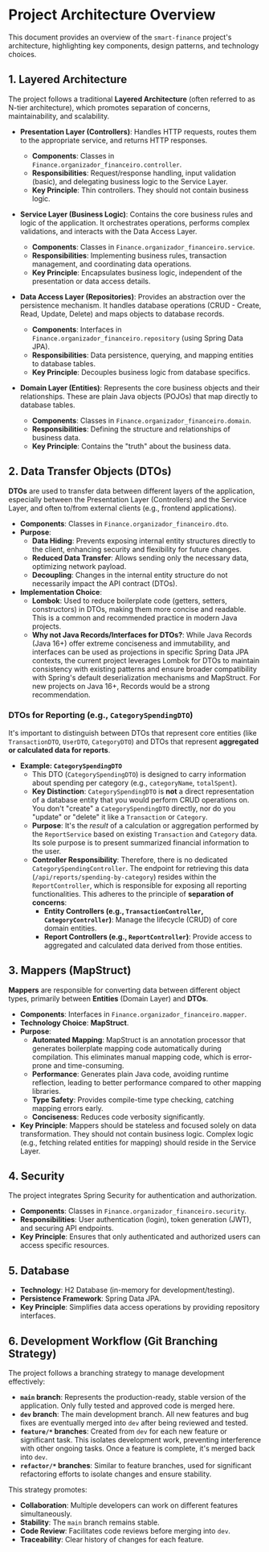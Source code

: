 # Project Architecture Overview

This document provides an overview of the `smart-finance` project's architecture, highlighting key components, design patterns, and technology choices.

## 1. Layered Architecture

The project follows a traditional **Layered Architecture** (often referred to as N-tier architecture), which promotes separation of concerns, maintainability, and scalability.

*   **Presentation Layer (Controllers)**: Handles HTTP requests, routes them to the appropriate service, and returns HTTP responses.
    *   **Components**: Classes in `Finance.organizador_financeiro.controller`.
    *   **Responsibilities**: Request/response handling, input validation (basic), and delegating business logic to the Service Layer.
    *   **Key Principle**: Thin controllers. They should not contain business logic.

*   **Service Layer (Business Logic)**: Contains the core business rules and logic of the application. It orchestrates operations, performs complex validations, and interacts with the Data Access Layer.
    *   **Components**: Classes in `Finance.organizador_financeiro.service`.
    *   **Responsibilities**: Implementing business rules, transaction management, and coordinating data operations.
    *   **Key Principle**: Encapsulates business logic, independent of the presentation or data access details.

*   **Data Access Layer (Repositories)**: Provides an abstraction over the persistence mechanism. It handles database operations (CRUD - Create, Read, Update, Delete) and maps objects to database records.
    *   **Components**: Interfaces in `Finance.organizador_financeiro.repository` (using Spring Data JPA).
    *   **Responsibilities**: Data persistence, querying, and mapping entities to database tables.
    *   **Key Principle**: Decouples business logic from database specifics.

*   **Domain Layer (Entities)**: Represents the core business objects and their relationships. These are plain Java objects (POJOs) that map directly to database tables.
    *   **Components**: Classes in `Finance.organizador_financeiro.domain`.
    *   **Responsibilities**: Defining the structure and relationships of business data.
    *   **Key Principle**: Contains the "truth" about the business data.

## 2. Data Transfer Objects (DTOs)

**DTOs** are used to transfer data between different layers of the application, especially between the Presentation Layer (Controllers) and the Service Layer, and often to/from external clients (e.g., frontend applications).

*   **Components**: Classes in `Finance.organizador_financeiro.dto`.
*   **Purpose**:
    *   **Data Hiding**: Prevents exposing internal entity structures directly to the client, enhancing security and flexibility for future changes.
    *   **Reduced Data Transfer**: Allows sending only the necessary data, optimizing network payload.
    *   **Decoupling**: Changes in the internal entity structure do not necessarily impact the API contract (DTOs).
*   **Implementation Choice**:
    *   **Lombok**: Used to reduce boilerplate code (getters, setters, constructors) in DTOs, making them more concise and readable. This is a common and recommended practice in modern Java projects.
    *   **Why not Java Records/Interfaces for DTOs?**: While Java Records (Java 16+) offer extreme conciseness and immutability, and interfaces can be used as projections in specific Spring Data JPA contexts, the current project leverages Lombok for DTOs to maintain consistency with existing patterns and ensure broader compatibility with Spring's default deserialization mechanisms and MapStruct. For new projects on Java 16+, Records would be a strong recommendation.

### DTOs for Reporting (e.g., `CategorySpendingDTO`)

It's important to distinguish between DTOs that represent core entities (like `TransactionDTO`, `UserDTO`, `CategoryDTO`) and DTOs that represent **aggregated or calculated data for reports**.

*   **Example: `CategorySpendingDTO`**
    *   This DTO (`CategorySpendingDTO`) is designed to carry information about spending per category (e.g., `categoryName`, `totalSpent`).
    *   **Key Distinction**: `CategorySpendingDTO` is **not** a direct representation of a database entity that you would perform CRUD operations on. You don't "create" a `CategorySpendingDTO` directly, nor do you "update" or "delete" it like a `Transaction` or `Category`.
    *   **Purpose**: It's the *result* of a calculation or aggregation performed by the `ReportService` based on existing `Transaction` and `Category` data. Its sole purpose is to present summarized financial information to the user.
    *   **Controller Responsibility**: Therefore, there is no dedicated `CategorySpendingController`. The endpoint for retrieving this data (`/api/reports/spending-by-category`) resides within the `ReportController`, which is responsible for exposing all reporting functionalities. This adheres to the principle of **separation of concerns**:
        *   **Entity Controllers (e.g., `TransactionController`, `CategoryController`)**: Manage the lifecycle (CRUD) of core domain entities.
        *   **Report Controllers (e.g., `ReportController`)**: Provide access to aggregated and calculated data derived from those entities.

## 3. Mappers (MapStruct)

**Mappers** are responsible for converting data between different object types, primarily between **Entities** (Domain Layer) and **DTOs**.

*   **Components**: Interfaces in `Finance.organizador_financeiro.mapper`.
*   **Technology Choice**: **MapStruct**.
*   **Purpose**:
    *   **Automated Mapping**: MapStruct is an annotation processor that generates boilerplate mapping code automatically during compilation. This eliminates manual mapping code, which is error-prone and time-consuming.
    *   **Performance**: Generates plain Java code, avoiding runtime reflection, leading to better performance compared to other mapping libraries.
    *   **Type Safety**: Provides compile-time type checking, catching mapping errors early.
    *   **Conciseness**: Reduces code verbosity significantly.
*   **Key Principle**: Mappers should be stateless and focused solely on data transformation. They should not contain business logic. Complex logic (e.g., fetching related entities for mapping) should reside in the Service Layer.

## 4. Security

The project integrates Spring Security for authentication and authorization.

*   **Components**: Classes in `Finance.organizador_financeiro.security`.
*   **Responsibilities**: User authentication (login), token generation (JWT), and securing API endpoints.
*   **Key Principle**: Ensures that only authenticated and authorized users can access specific resources.

## 5. Database

*   **Technology**: H2 Database (in-memory for development/testing).
*   **Persistence Framework**: Spring Data JPA.
*   **Key Principle**: Simplifies data access operations by providing repository interfaces.

## 6. Development Workflow (Git Branching Strategy)

The project follows a branching strategy to manage development effectively:

*   **`main` branch**: Represents the production-ready, stable version of the application. Only fully tested and approved code is merged here.
*   **`dev` branch**: The main development branch. All new features and bug fixes are eventually merged into `dev` after being reviewed and tested.
*   **`feature/*` branches**: Created from `dev` for each new feature or significant task. This isolates development work, preventing interference with other ongoing tasks. Once a feature is complete, it's merged back into `dev`.
*   **`refactor/*` branches**: Similar to feature branches, used for significant refactoring efforts to isolate changes and ensure stability.

This strategy promotes:
*   **Collaboration**: Multiple developers can work on different features simultaneously.
*   **Stability**: The `main` branch remains stable.
*   **Code Review**: Facilitates code reviews before merging into `dev`.
*   **Traceability**: Clear history of changes for each feature.
